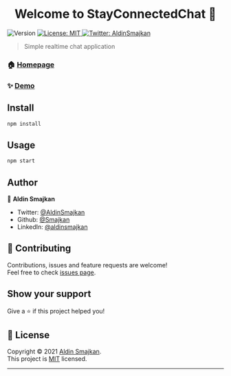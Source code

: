 <h1 align="center">Welcome to StayConnectedChat 👋</h1>
<p>
  <img alt="Version" src="https://img.shields.io/badge/version-1.0.0-blue.svg?cacheSeconds=2592000" />

  <a href="LICENSE.md" target="_blank">
    <img alt="License: MIT" src="https://img.shields.io/badge/License-MIT-yellow.svg" />
  </a>
  <a href="https://twitter.com/AldinSmajkan" target="_blank">
    <img alt="Twitter: AldinSmajkan" src="https://img.shields.io/twitter/follow/AldinSmajkan.svg?style=social" />
  </a>
</p>

> Simple realtime chat application

### 🏠 [Homepage](https://github.com/Smajkan/StayConnected)

### ✨ [Demo](https://stayconnected.smajki.repl.co/)

## Install

```sh
npm install
```

## Usage

```sh
npm start
```

## Author

👤 **Aldin Smajkan**

* Twitter: [@AldinSmajkan](https://twitter.com/AldinSmajkan)
* Github: [@Smajkan](https://github.com/Smajkan)
* LinkedIn: [@aldinsmajkan](https://linkedin.com/in/aldinsmajkan)

## 🤝 Contributing

Contributions, issues and feature requests are welcome!<br />Feel free to check [issues page](https://github.com/Smajkan/StayConnected/issues). 

## Show your support

Give a ⭐️ if this project helped you!

## 📝 License

Copyright © 2021 [Aldin Smajkan](https://github.com/Smajkan).<br />
This project is [MIT](LICENSE.md) licensed.

***
